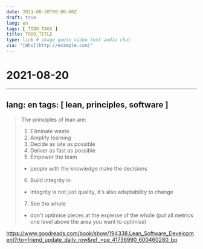 ```yaml
---
date: 2021-08-20T00:00:00Z
draft: true
lang: en
tags: [ TODO_TAGS ]
title: TODO_TITLE
type: link # image quote video text audio chat
via: "[Who](http://example.com)"
---
```

# 2021-08-20




---
lang: en
tags: [ lean, principles, software ]
---


> The principles of lean are:
>
> 1. Eliminate waste
> 2. Amplify learning
> 3. Decide as late as possible
> 4. Deliver as fast as possible
> 5. Empower the team
> * people with the knowledge make the decisions
> 6. Build integrity in
> * integrity is not just quality, it's also adaptability to change
> 7. See the whole
> * don't optimise pieces at the expense of the whole (put all metrics one level above the area you want to optimise)


<https://www.goodreads.com/book/show/194338.Lean_Software_Development?rto=friend_update_daily_row&ref_=pe_41736990_600460280_bp>


